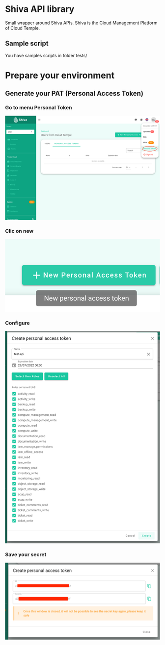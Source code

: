 # Shiva API library
Small wrapper around Shiva APIs.
Shiva is the Cloud Management Platform of Cloud Temple.

## Sample script
You have samples scripts in folder tests/

# Prepare your environment

## Generate your PAT (Personal Access Token)
### Go to menu Personal Token
![step_01](docs/images/01.png)

### Clic on new
![step_02](docs/images/02.png)

### Configure
![step_03](docs/images/03.png)

### Save your secret
![step_04](docs/images/04.png)

